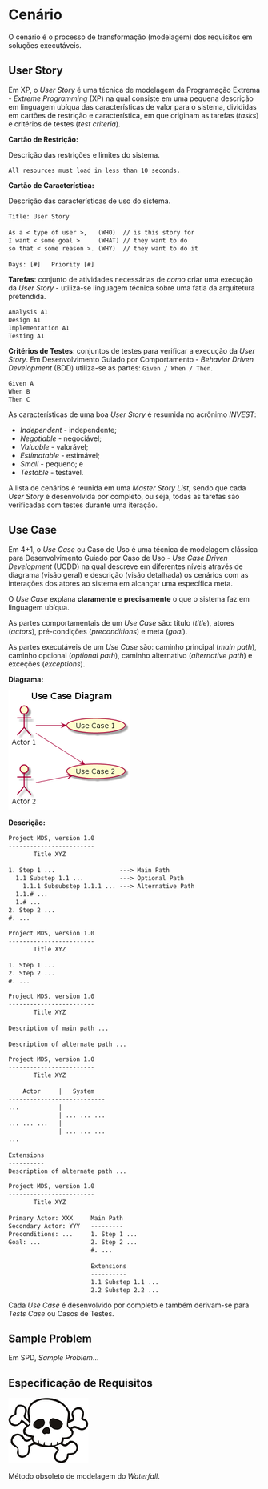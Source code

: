 # Cenário

O cenário é o processo de transformação (modelagem) dos requisitos em soluções executáveis.

## User Story

Em XP, o _User Story_ é uma técnica de modelagem da Programação Extrema - _Extreme Programming_ (XP) na qual consiste em uma pequena descrição em linguagem ubíqua das características de valor para o sistema, divididas em cartões de restrição e característica, em que originam as tarefas (_tasks_) e critérios de testes (_test criteria_).

**Cartão de Restrição:**

Descrição das restrições e limites do sistema.

```
All resources must load in less than 10 seconds.
```

**Cartão de Característica:**

Descrição das características de uso do sistema.

```
Title: User Story

As a < type of user >,   (WHO)  // is this story for
I want < some goal >     (WHAT) // they want to do
so that < some reason >. (WHY)  // they want to do it

Days: [#]   Priority [#]
```

**Tarefas**: conjunto de atividades necessárias de _como_ criar uma execução da _User Story_ - utiliza-se linguagem técnica sobre uma fatia da arquitetura pretendida.

```
Analysis A1
Design A1
Implementation A1
Testing A1
```

**Critérios de Testes**: conjuntos de testes para verificar a execução da _User Story_. Em Desenvolvimento Guiado por Comportamento - _Behavior Driven Development_ (BDD) utiliza-se as partes: `Given / When / Then`.

```
Given A
When B
Then C
```

As características de uma boa _User Story_ é resumida no acrônimo _INVEST_:

* _Independent_ - independente;
* _Negotiable_ - negociável;
* _Valuable_ - valorável;
* _Estimatable_ - estimável;
* _Small_ - pequeno; e
* _Testable_ - testável.

A lista de cenários é reunida em uma _Master Story List_, sendo que cada _User Story_ é desenvolvida por completo, ou seja, todas as tarefas são verificadas com testes durante uma iteração.

## Use Case

Em 4+1, o _Use Case_ ou Caso de Uso é uma técnica de modelagem clássica para Desenvolvimento Guiado por Caso de Uso - _Use Case Driven Development_ (UCDD) na qual descreve em diferentes níveis através de diagrama (visão geral) e descrição (visão detalhada) os cenários com as interações dos atores ao sistema em alcançar uma específica meta.

O _Use Case_ explana **claramente** e **precisamente** o que o sistema faz em linguagem ubíqua.

As partes comportamentais de um _Use Case_ são: título (_title_), atores (_actors_), pré-condições (_preconditions_) e meta (_goal_).

As partes executáveis de um _Use Case_ são: caminho principal (_main path_), caminho opcional (_optional path_), caminho alternativo (_alternative path_) e exceções (_exceptions_).

**Diagrama:**

![](../images/arquitetura-cenario-usecase-1.png)

**Descrição:**

```
Project MDS, version 1.0
------------------------
       Title XYZ

1. Step 1 ...                  ---> Main Path
  1.1 Substep 1.1 ...          ---> Optional Path
    1.1.1 Subsubstep 1.1.1 ... ---> Alternative Path
  1.1.# ...
  1.# ...
2. Step 2 ...
#. ...
```

```
Project MDS, version 1.0
------------------------
       Title XYZ

1. Step 1 ...
2. Step 2 ...
#. ...
```

```
Project MDS, version 1.0
------------------------
       Title XYZ

Description of main path ...

Description of alternate path ...
```

```
Project MDS, version 1.0
------------------------
       Title XYZ

    Actor     |   System
---------------------------
...           |
              | ... ... ...
... ... ...   |
              | ... ... ...
...

Extensions
----------
Description of alternate path ...
```

```
Project MDS, version 1.0
------------------------
       Title XYZ

Primary Actor: XXX     Main Path
Secondary Actor: YYY   ---------
Preconditions: ...     1. Step 1 ...
Goal: ...              2. Step 2 ...
                       #. ...

                       Extensions
                       ----------
                       1.1 Substep 1.1 ...
                       2.2 Substep 2.2 ...
```

Cada _Use Case_ é desenvolvido por completo e também derivam-se para _Tests Case_ ou Casos de Testes.

## Sample Problem

Em SPD, _Sample Problem_...

## Especificação de Requisitos

![](../images/skull.png)

Método obsoleto de modelagem do _Waterfall_.
